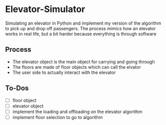 # Elevator-Simulator
Simulating an elevator in Python and implement my version of the algorithm to pick up and drop off passengers. The process mimics how an elevator works in real life, but a bit harder because everything is through software 

## Process 
- The elevator object is the main object for carrying and going through 
- The floors are made of floor objects which can call the elvator 
- The user side to actually interact with the elevator 


## To-Dos  
- [ ] floor object 
- [ ] elevator object 
- [ ] implement the loading and offloading on the elevator algorithm
- [ ] implement floor selection to go to algorithm 